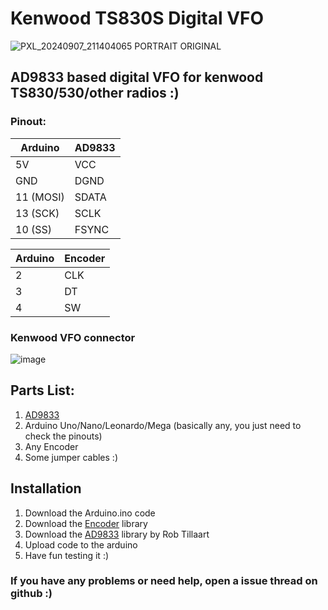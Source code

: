 # Kenwood TS830S Digital VFO

![PXL_20240907_211404065 PORTRAIT ORIGINAL](https://github.com/user-attachments/assets/91802eb5-43af-45fe-80af-069eaa523328)

## AD9833 based digital VFO for kenwood TS830/530/other radios :)

### Pinout:

| Arduino   | AD9833 |    
|-----------|--------|
| 5V        | VCC    |
| GND       | DGND   |
| 11 (MOSI) | SDATA  |
| 13 (SCK)  | SCLK   |
| 10 (SS)   | FSYNC  |

| Arduino | Encoder |
|---------|---------|
|   2     |   CLK   |
|   3     |   DT    |
|   4     |   SW    |


### Kenwood VFO connector
![image](https://github.com/user-attachments/assets/731ca900-91f8-4690-ba3e-0c194500833d)


## Parts List:
1. [AD9833](https://www.analog.com/media/en/technical-documentation/data-sheets/ad9833.pdf)
2. Arduino Uno/Nano/Leonardo/Mega (basically any, you just need to check the pinouts)
3. Any Encoder
4. Some jumper cables :)

## Installation

1. Download the Arduino.ino code
2. Download the [Encoder](https://www.arduino.cc/reference/en/libraries/encoder/) library
3. Download the [AD9833](https://github.com/RobTillaart/AD9833) library by Rob Tillaart
4. Upload code to the arduino
5. Have fun testing it :)

### If you have any problems or need help, open a issue thread on github :)
